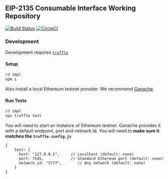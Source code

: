 ## EIP-2135 Consumable Interface Working Repository

[![Build Status](https://travis-ci.com/xinbenlv/eip-2135.svg?branch=master)](https://travis-ci.com/xinbenlv/eip-2135) [![CircleCI](https://circleci.com/gh/xinbenlv/eip-2135/tree/master.svg?style=svg)](https://circleci.com/gh/xinbenlv/eip-2135/tree/master)
### Development

Development requires [`truffle`](https://github.com/trufflesuite/truffle)

#### Setup
```bash
cd impl
npm i
```

Also install a local Ethereum testnet provider. We recommend [Ganache](https://github.com/trufflesuite/ganache/releases).



#### Run Tests

```bash
cd impl
npx truffle test
```


You will need to start an instance of Ethereum testnet. Ganache provides it with a default endpoint, port and netowrk Id. You will need to **make sure it matches the `truffle.config.js`**

```json5
{
    test: {
      host: "127.0.0.1",     // Localhost (default: none)
      port: 7545,            // Standard Ethereum port (default: none)
      network_id: "5777",       // Any network (default: none)
    }
}
```
